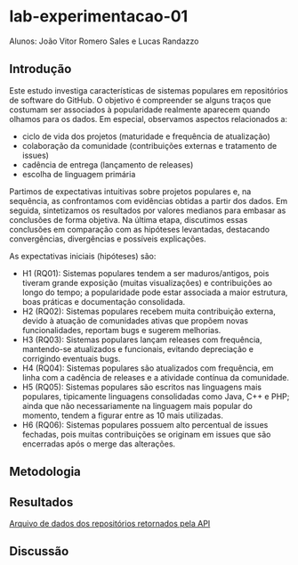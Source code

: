 # lab-experimentacao-01

Alunos: João Vitor Romero Sales e Lucas Randazzo

## Introdução

Este estudo investiga características de sistemas populares em repositórios de software do GitHub. O objetivo é compreender se alguns traços que costumam ser associados à popularidade realmente aparecem quando olhamos para os dados. Em especial, observamos aspectos relacionados a:

- ciclo de vida dos projetos (maturidade e frequência de atualização)
- colaboração da comunidade (contribuições externas e tratamento de issues)
- cadência de entrega (lançamento de releases)
- escolha de linguagem primária

Partimos de expectativas intuitivas sobre projetos populares e, na sequência, as confrontamos com evidências obtidas a partir dos dados. Em seguida, sintetizamos os resultados por valores medianos para embasar as conclusões de forma objetiva. Na última etapa, discutimos essas conclusões em comparação com as hipóteses levantadas, destacando convergências, divergências e possíveis explicações.

As expectativas iniciais (hipóteses) são:

- H1 (RQ01): Sistemas populares tendem a ser maduros/antigos, pois tiveram grande exposição (muitas visualizações) e contribuições ao longo do tempo; a popularidade pode estar associada a maior estrutura, boas práticas e documentação consolidada.
- H2 (RQ02): Sistemas populares recebem muita contribuição externa, devido à atuação de comunidades ativas que propõem novas funcionalidades, reportam bugs e sugerem melhorias.
- H3 (RQ03): Sistemas populares lançam releases com frequência, mantendo-se atualizados e funcionais, evitando depreciação e corrigindo eventuais bugs.
- H4 (RQ04): Sistemas populares são atualizados com frequência, em linha com a cadência de releases e a atividade contínua da comunidade.
- H5 (RQ05): Sistemas populares são escritos nas linguagens mais populares, tipicamente linguagens consolidadas como Java, C++ e PHP; ainda que não necessariamente na linguagem mais popular do momento, tendem a figurar entre as 10 mais utilizadas.
- H6 (RQ06): Sistemas populares possuem alto percentual de issues fechadas, pois muitas contribuições se originam em issues que são encerradas após o merge das alterações.

## Metodologia



## Resultados

[Arquivo de dados dos repositórios retornados pela API](data/repository_data.csv "Dados retornados pela chamada da API")

## Discussão



